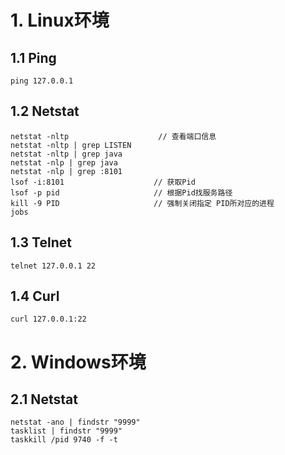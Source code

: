 # 1. Linux环境

## 1.1 Ping

```properties
ping 127.0.0.1
```

## 1.2 Netstat

```shell
netstat -nltp                    // 查看端口信息
netstat -nltp | grep LISTEN
netstat -nltp | grep java
netstat -nlp | grep java
netstat -nlp | grep :8101
lsof -i:8101                    // 获取Pid
lsof -p pid                     // 根据Pid找服务路径
kill -9 PID                     // 强制关闭指定 PID所对应的进程
jobs
```

## 1.3 Telnet

```properties
telnet 127.0.0.1 22
```

## 1.4 Curl

```properties
curl 127.0.0.1:22
```



# 2. Windows环境

## 2.1 Netstat

```shell
netstat -ano | findstr "9999"
tasklist | findstr "9999"
taskkill /pid 9740 -f -t
```


